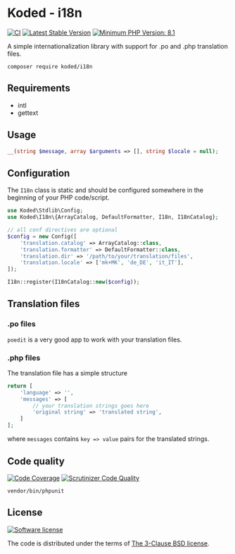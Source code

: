 Koded - i18n
============

[![CI](https://github.com/kodedphp/i18n/actions/workflows/ci.yaml/badge.svg)](https://github.com/kodedphp/i18n/actions/workflows/ci.yaml)
[![Latest Stable Version](https://img.shields.io/packagist/v/koded/i18n.svg)](https://packagist.org/packages/koded/i18n)
[![Minimum PHP Version: 8.1](https://img.shields.io/badge/php-%3E%3D%208.1-8892BF.svg)](https://php.net/)

A simple internationalization library with support for .po and .php translation files.

    composer require koded/i18n

Requirements
------------

- intl
- gettext

Usage
-----

```php
__(string $message, array $arguments => [], string $locale = null);
```

Configuration
-------------

The `I18n` class is static and should be configured 
somewhere in the beginning of your PHP code/script.

```php
use Koded\Stdlib\Config;
use Koded\I18n\{ArrayCatalog, DefaultFormatter, I18n, I18nCatalog};

// all conf directives are optional
$config = new Config([
    'translation.catalog' => ArrayCatalog::class,
    'translation.formatter' => DefaultFormatter::class,
    'translation.dir' => '/path/to/your/translation/files',
    'translation.locale' => ['mk+MK', 'de_DE', 'it_IT'],
]);

I18n::register(I18nCatalog::new($config));
```


Translation files
-----------------

### .po files

`poedit` is a very good app to work with your translation files.

### .php files

The translation file has a simple structure

```php
return [
    'language' => '',
    'messages' => [
        // your translation strings goes here
        'original string' => 'translated string',
    ]
];
```

where `messages` contains `key => value` pairs for the translated strings.

Code quality
------------

[![Code Coverage](https://scrutinizer-ci.com/g/kodedphp/i18n/badges/coverage.png?b=master)](https://scrutinizer-ci.com/g/kodedphp/i18n/?branch=master)
[![Scrutinizer Code Quality](https://scrutinizer-ci.com/g/kodedphp/i18n/badges/quality-score.png?b=master)](https://scrutinizer-ci.com/g/kodedphp/i18n/?branch=master)

```shell script
vendor/bin/phpunit
```

License
-------

[![Software license](https://img.shields.io/badge/License-BSD%203--Clause-blue.svg)](LICENSE)

The code is distributed under the terms of [The 3-Clause BSD license](LICENSE).

